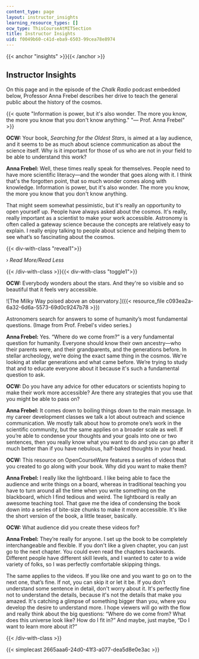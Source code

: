 ```yaml
---
content_type: page
layout: instructor_insights
learning_resource_types: []
ocw_type: ThisCourseAtMITSection
title: Instructor Insights
uid: f0049b60-c41d-eba9-6503-99cea78e8974
---
```


{{< anchor "insights" >}}{{< /anchor >}}

Instructor Insights
-------------------

On this page and in the episode of the _Chalk Radio_ podcast embedded below, Professor Anna Frebel describes her drive to teach the general public about the history of the cosmos.

{{< quote "Information is power, but it's also wonder. The more you know, the more you know that you don't know anything." "— Prof. Anna Frebel" >}}

**OCW:** Your book, _Searching for the Oldest Stars_, is aimed at a lay audience, and it seems to be as much about science communication as about the science itself. Why is it important for those of us who are not in your field to be able to understand this work?

**Anna Frebel:** Well, these times really speak for themselves. People need to have more scientific literacy—and the wonder that goes along with it. I think that's the forgotten point, that so much wonder comes along with knowledge. Information is power, but it's also wonder. The more you know, the more you know that you don't know anything.

That might seem somewhat pessimistic, but it's really an opportunity to open yourself up. People have always asked about the cosmos. It's really, really important as a scientist to make your work accessible. Astronomy is often called a gateway science because the concepts are relatively easy to explain. I really enjoy talking to people about science and helping them to see what’s so fascinating about the cosmos.

{{< div-with-class "reveal1">}}

› _Read More/Read Less_

{{< /div-with-class >}}{{< div-with-class "toggle1">}}

**OCW:** Everybody wonders about the stars. And they're so visible and so beautiful that it feels very accessible.

![The Milky Way poised above an observatory.]({{< resource_file c093ea2a-6a32-6d6a-5573-69d0c9247b78 >}})

Astronomers search for answers to some of humanity’s most fundamental questions. (Image from Prof. Frebel's video series.)

**Anna Frebel:** Yes. “Where do we come from?” is a very fundamental question for humanity. Everyone should know their own ancestry—who their parents were, and their grandparents, and the generations before. In stellar archeology, we’re doing the exact same thing in the cosmos. We're looking at stellar generations and what came before. We’re trying to study that and to educate everyone about it because it's such a fundamental question to ask.

**OCW:** Do you have any advice for other educators or scientists hoping to make their work more accessible? Are there any strategies that you use that you might be able to pass on?

**Anna Frebel:** It comes down to boiling things down to the main message. In my career development classes we talk a lot about outreach and science communication. We mostly talk about how to promote one’s work in the scientific community, but the same applies on a broader scale as well. If you’re able to condense your thoughts and your goals into one or two sentences, then you really know what you want to do and you can go after it much better than if you have nebulous, half-baked thoughts in your head.

**OCW:** This resource on OpenCourseWare features a series of videos that you created to go along with your book. Why did you want to make them?

**Anna Frebel:** I really like the lightboard. I like being able to face the audience and write things on a board, whereas in traditional teaching you have to turn around all the time when you write something on the blackboard, which I find tedious and weird. The lightboard is really an awesome teaching tool. That gave me the idea of condensing the book down into a series of bite-size chunks to make it more accessible. It's like the short version of the book, a little teaser, basically.

**OCW:** What audience did you create these videos for?

**Anna Frebel:** They’re really for anyone. I set up the book to be completely interchangeable and flexible. If you don't like a given chapter, you can just go to the next chapter. You could even read the chapters backwards. Different people have different skill levels, and I wanted to cater to a wide variety of folks, so I was perfectly comfortable skipping things.

The same applies to the videos. If you like one and you want to go on to the next one, that’s fine. If not, you can skip it or let it be. If you don't understand some sentence in detail, don't worry about it. It's perfectly fine not to understand the details, because it's not the details that make you amazed. It's catching a glimpse of something bigger than you, where you develop the desire to understand more. I hope viewers will go with the flow and really think about the big questions: “Where do we come from? What does this universe look like? How do I fit in?” And maybe, just maybe, “Do I want to learn more about it?”

{{< /div-with-class >}}

{{< simplecast 2665aaa6-24d0-41f3-a077-dea5d8e0e3ac >}}